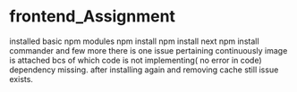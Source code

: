 # frontend_Assignment
installed basic npm modules
npm install
npm install next
npm install commander
and few more
there is one issue pertaining continuously image is attached 
bcs of which code is not implementing( no error in code) dependency 
missing. after installing again and removing cache still
issue exists.
